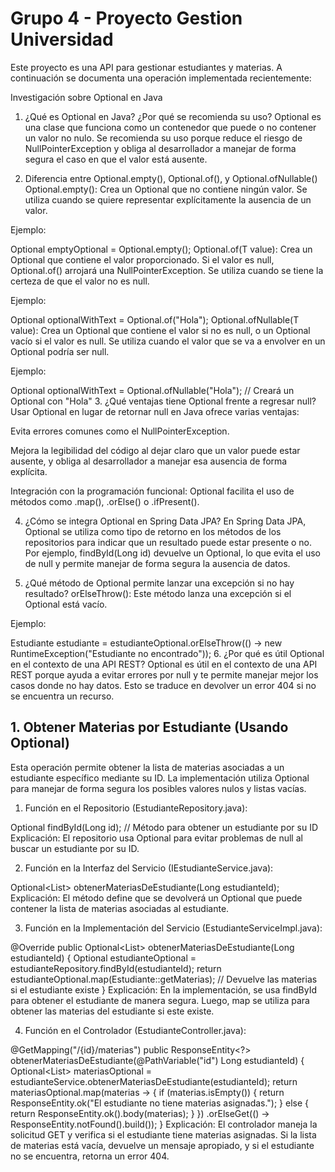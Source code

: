 # Grupo 4 - Proyecto Gestion Universidad

Este proyecto es una API para gestionar estudiantes y materias. A continuación se documenta una operación implementada recientemente:

Investigación sobre Optional en Java
1. ¿Qué es Optional en Java? ¿Por qué se recomienda su uso?
Optional es una clase que funciona como un contenedor que puede o no contener un valor no nulo. Se recomienda su uso porque reduce el riesgo de NullPointerException y obliga al desarrollador a manejar de forma segura el caso en que el valor está ausente.

2. Diferencia entre Optional.empty(), Optional.of(), y Optional.ofNullable()
Optional.empty(): Crea un Optional que no contiene ningún valor. Se utiliza cuando se quiere representar explícitamente la ausencia de un valor.

Ejemplo:

Optional<String> emptyOptional = Optional.empty();
Optional.of(T value): Crea un Optional que contiene el valor proporcionado. Si el valor es null, Optional.of() arrojará una NullPointerException. Se utiliza cuando se tiene la certeza de que el valor no es null.

Ejemplo:

Optional<String> optionalWithText = Optional.of("Hola");
Optional.ofNullable(T value): Crea un Optional que contiene el valor si no es null, o un Optional vacío si el valor es null. Se utiliza cuando el valor que se va a envolver en un Optional podría ser null.

Ejemplo:

Optional<String> optionalWithText = Optional.ofNullable("Hola"); // Creará un Optional con "Hola"
3. ¿Qué ventajas tiene Optional frente a regresar null?
Usar Optional en lugar de retornar null en Java ofrece varias ventajas:

Evita errores comunes como el NullPointerException.

Mejora la legibilidad del código al dejar claro que un valor puede estar ausente, y obliga al desarrollador a manejar esa ausencia de forma explícita.

Integración con la programación funcional: Optional facilita el uso de métodos como .map(), .orElse() o .ifPresent().

4. ¿Cómo se integra Optional en Spring Data JPA?
En Spring Data JPA, Optional se utiliza como tipo de retorno en los métodos de los repositorios para indicar que un resultado puede estar presente o no. Por ejemplo, findById(Long id) devuelve un Optional<T>, lo que evita el uso de null y permite manejar de forma segura la ausencia de datos.

5. ¿Qué método de Optional permite lanzar una excepción si no hay resultado?
orElseThrow(): Este método lanza una excepción si el Optional está vacío.

Ejemplo:

Estudiante estudiante = estudianteOptional.orElseThrow(() -> new RuntimeException("Estudiante no encontrado"));
6. ¿Por qué es útil Optional en el contexto de una API REST?
Optional es útil en el contexto de una API REST porque ayuda a evitar errores por null y te permite manejar mejor los casos donde no hay datos. Esto se traduce en devolver un error 404 si no se encuentra un recurso.

## 1. Obtener Materias por Estudiante (Usando Optional)

Esta operación permite obtener la lista de materias asociadas a un estudiante específico mediante su ID. La implementación utiliza Optional para manejar de forma segura los posibles valores nulos y listas vacías.

1. Función en el Repositorio (EstudianteRepository.java):

Optional<Estudiante> findById(Long id);  // Método para obtener un estudiante por su ID
Explicación: El repositorio usa Optional<Estudiante> para evitar problemas de null al buscar un estudiante por su ID.

2. Función en la Interfaz del Servicio (IEstudianteService.java):

Optional<List<Materia>> obtenerMateriasDeEstudiante(Long estudianteId);
Explicación: El método define que se devolverá un Optional que puede contener la lista de materias asociadas al estudiante.

3. Función en la Implementación del Servicio (EstudianteServiceImpl.java):

@Override
public Optional<List<Materia>> obtenerMateriasDeEstudiante(Long estudianteId) {
    Optional<Estudiante> estudianteOptional = estudianteRepository.findById(estudianteId);
    return estudianteOptional.map(Estudiante::getMaterias); // Devuelve las materias si el estudiante existe
}
Explicación: En la implementación, se usa findById para obtener el estudiante de manera segura. Luego, map se utiliza para obtener las materias del estudiante si este existe.

4. Función en el Controlador (EstudianteController.java):

@GetMapping("/{id}/materias")
public ResponseEntity<?> obtenerMateriasDeEstudiante(@PathVariable("id") Long estudianteId) {
    Optional<List<Materia>> materiasOptional = estudianteService.obtenerMateriasDeEstudiante(estudianteId);
    return materiasOptional.map(materias -> {
                if (materias.isEmpty()) {
                    return ResponseEntity.ok("El estudiante no tiene materias asignadas.");
                } else {
                    return ResponseEntity.ok().body(materias);
                }
            })
            .orElseGet(() -> ResponseEntity.notFound().build());
}
Explicación: El controlador maneja la solicitud GET y verifica si el estudiante tiene materias asignadas. Si la lista de materias está vacía, devuelve un mensaje apropiado, y si el estudiante no se encuentra, retorna un error 404.